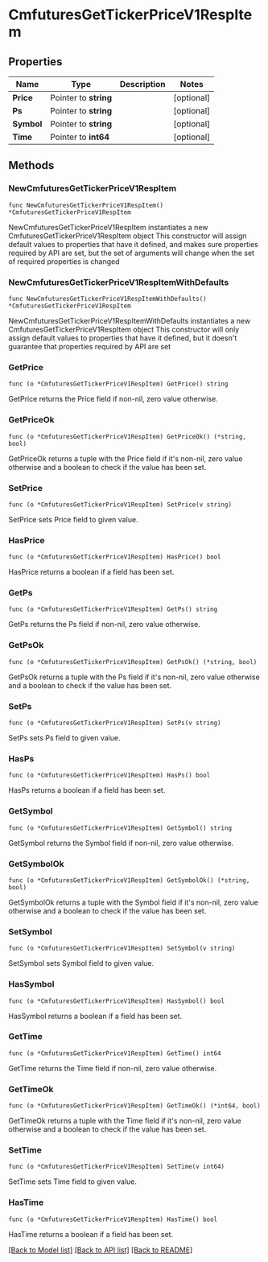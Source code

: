 # CmfuturesGetTickerPriceV1RespItem

## Properties

Name | Type | Description | Notes
------------ | ------------- | ------------- | -------------
**Price** | Pointer to **string** |  | [optional] 
**Ps** | Pointer to **string** |  | [optional] 
**Symbol** | Pointer to **string** |  | [optional] 
**Time** | Pointer to **int64** |  | [optional] 

## Methods

### NewCmfuturesGetTickerPriceV1RespItem

`func NewCmfuturesGetTickerPriceV1RespItem() *CmfuturesGetTickerPriceV1RespItem`

NewCmfuturesGetTickerPriceV1RespItem instantiates a new CmfuturesGetTickerPriceV1RespItem object
This constructor will assign default values to properties that have it defined,
and makes sure properties required by API are set, but the set of arguments
will change when the set of required properties is changed

### NewCmfuturesGetTickerPriceV1RespItemWithDefaults

`func NewCmfuturesGetTickerPriceV1RespItemWithDefaults() *CmfuturesGetTickerPriceV1RespItem`

NewCmfuturesGetTickerPriceV1RespItemWithDefaults instantiates a new CmfuturesGetTickerPriceV1RespItem object
This constructor will only assign default values to properties that have it defined,
but it doesn't guarantee that properties required by API are set

### GetPrice

`func (o *CmfuturesGetTickerPriceV1RespItem) GetPrice() string`

GetPrice returns the Price field if non-nil, zero value otherwise.

### GetPriceOk

`func (o *CmfuturesGetTickerPriceV1RespItem) GetPriceOk() (*string, bool)`

GetPriceOk returns a tuple with the Price field if it's non-nil, zero value otherwise
and a boolean to check if the value has been set.

### SetPrice

`func (o *CmfuturesGetTickerPriceV1RespItem) SetPrice(v string)`

SetPrice sets Price field to given value.

### HasPrice

`func (o *CmfuturesGetTickerPriceV1RespItem) HasPrice() bool`

HasPrice returns a boolean if a field has been set.

### GetPs

`func (o *CmfuturesGetTickerPriceV1RespItem) GetPs() string`

GetPs returns the Ps field if non-nil, zero value otherwise.

### GetPsOk

`func (o *CmfuturesGetTickerPriceV1RespItem) GetPsOk() (*string, bool)`

GetPsOk returns a tuple with the Ps field if it's non-nil, zero value otherwise
and a boolean to check if the value has been set.

### SetPs

`func (o *CmfuturesGetTickerPriceV1RespItem) SetPs(v string)`

SetPs sets Ps field to given value.

### HasPs

`func (o *CmfuturesGetTickerPriceV1RespItem) HasPs() bool`

HasPs returns a boolean if a field has been set.

### GetSymbol

`func (o *CmfuturesGetTickerPriceV1RespItem) GetSymbol() string`

GetSymbol returns the Symbol field if non-nil, zero value otherwise.

### GetSymbolOk

`func (o *CmfuturesGetTickerPriceV1RespItem) GetSymbolOk() (*string, bool)`

GetSymbolOk returns a tuple with the Symbol field if it's non-nil, zero value otherwise
and a boolean to check if the value has been set.

### SetSymbol

`func (o *CmfuturesGetTickerPriceV1RespItem) SetSymbol(v string)`

SetSymbol sets Symbol field to given value.

### HasSymbol

`func (o *CmfuturesGetTickerPriceV1RespItem) HasSymbol() bool`

HasSymbol returns a boolean if a field has been set.

### GetTime

`func (o *CmfuturesGetTickerPriceV1RespItem) GetTime() int64`

GetTime returns the Time field if non-nil, zero value otherwise.

### GetTimeOk

`func (o *CmfuturesGetTickerPriceV1RespItem) GetTimeOk() (*int64, bool)`

GetTimeOk returns a tuple with the Time field if it's non-nil, zero value otherwise
and a boolean to check if the value has been set.

### SetTime

`func (o *CmfuturesGetTickerPriceV1RespItem) SetTime(v int64)`

SetTime sets Time field to given value.

### HasTime

`func (o *CmfuturesGetTickerPriceV1RespItem) HasTime() bool`

HasTime returns a boolean if a field has been set.


[[Back to Model list]](../README.md#documentation-for-models) [[Back to API list]](../README.md#documentation-for-api-endpoints) [[Back to README]](../README.md)


